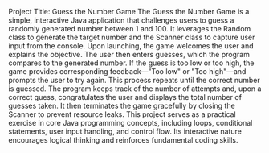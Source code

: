 Project Title: Guess the Number Game
The Guess the Number Game is a simple, interactive Java application that challenges users to guess a randomly generated number between 1 and 100. It leverages the Random class to generate the target number and the Scanner class to capture user input from the console.
Upon launching, the game welcomes the user and explains the objective. The user then enters guesses, which the program compares to the generated number. If the guess is too low or too high, the game provides corresponding feedback—"Too low" or "Too high"—and prompts the user to try again. This process repeats until the correct number is guessed.
The program keeps track of the number of attempts and, upon a correct guess, congratulates the user and displays the total number of guesses taken. It then terminates the game gracefully by closing the Scanner to prevent resource leaks.
This project serves as a practical exercise in core Java programming concepts, including loops, conditional statements, user input handling, and control flow. Its interactive nature encourages logical thinking and reinforces fundamental coding skills.
